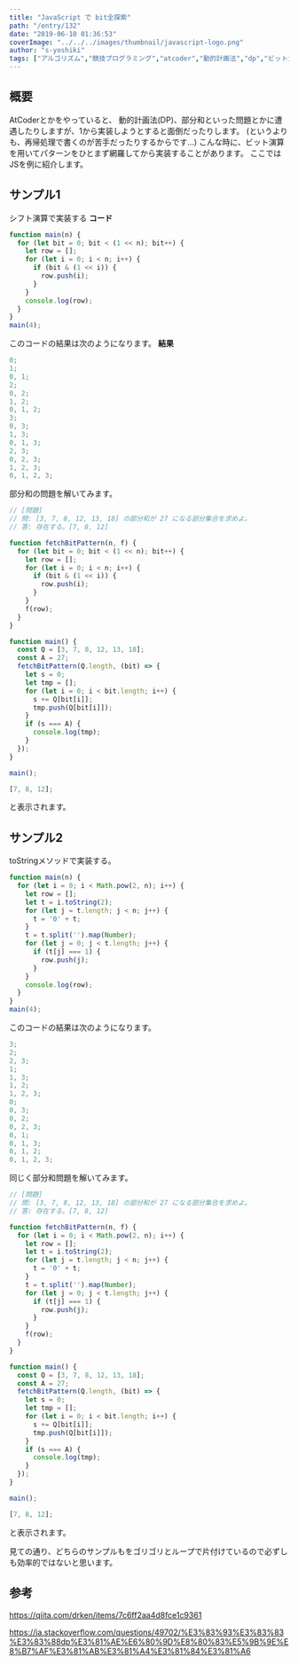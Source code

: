 ```yaml
---
title: "JavaScript で bit全探索"
path: "/entry/132"
date: "2019-06-10 01:36:53"
coverImage: "../../../images/thumbnail/javascript-logo.png"
author: "s-yoshiki"
tags: ["アルゴリズム","競技プログラミング","atcoder","動的計画法","dp","ビット演算", "javascript"]
---
```


## 概要

AtCoderとかをやっていると、
動的計画法(DP)、部分和といった問題とかに遭遇したりしますが、1から実装しようとすると面倒だったりします。
(というよりも、再帰処理で書くのが苦手だったりするからです...)
こんな時に、ビット演算を用いてパターンをひとまず網羅してから実装することがあります。
ここではJSを例に紹介します。

## サンプル1

シフト演算で実装する
**コード**

```js
function main(n) {
  for (let bit = 0; bit < (1 << n); bit++) {
    let row = [];
    for (let i = 0; i < n; i++) {
      if (bit & (1 << i)) {
        row.push(i);
      }
    }
    console.log(row);
  }
}
main(4);
```

このコードの結果は次のようになります。
**結果**

```js
0;
1;
0, 1;
2;
0, 2;
1, 2;
0, 1, 2;
3;
0, 3;
1, 3;
0, 1, 3;
2, 3;
0, 2, 3;
1, 2, 3;
0, 1, 2, 3;
```

部分和の問題を解いてみます。

```js
// [問題]
// 問: [3, 7, 8, 12, 13, 18] の部分和が 27 になる部分集合を求めよ。
// 答: 存在する。[7, 8, 12]

function fetchBitPattern(n, f) {
  for (let bit = 0; bit < (1 << n); bit++) {
    let row = [];
    for (let i = 0; i < n; i++) {
      if (bit & (1 << i)) {
        row.push(i);
      }
    }
    f(row);
  }
}

function main() {
  const Q = [3, 7, 8, 12, 13, 18];
  const A = 27;
  fetchBitPattern(Q.length, (bit) => {
    let s = 0;
    let tmp = [];
    for (let i = 0; i < bit.length; i++) {
      s += Q[bit[i]];
      tmp.push(Q[bit[i]]);
    }
    if (s === A) {
      console.log(tmp);
    }
  });
}

main();
```

```js
[7, 8, 12];
```

と表示されます。

## サンプル2

toStringメソッドで実装する。

```js
function main(n) {
  for (let i = 0; i < Math.pow(2, n); i++) {
    let row = [];
    let t = i.toString(2);
    for (let j = t.length; j < n; j++) {
      t = '0' + t;
    }
    t = t.split('').map(Number);
    for (let j = 0; j < t.length; j++) {
      if (t[j] === 1) {
        row.push(j);
      }
    }
    console.log(row);
  }
}
main(4);
```

このコードの結果は次のようになります。

```js
3;
2;
2, 3;
1;
1, 3;
1, 2;
1, 2, 3;
0;
0, 3;
0, 2;
0, 2, 3;
0, 1;
0, 1, 3;
0, 1, 2;
0, 1, 2, 3;
```

同じく部分和問題を解いてみます。

```js
// [問題]
// 問: [3, 7, 8, 12, 13, 18] の部分和が 27 になる部分集合を求めよ。
// 答: 存在する。[7, 8, 12]

function fetchBitPattern(n, f) {
  for (let i = 0; i < Math.pow(2, n); i++) {
    let row = [];
    let t = i.toString(2);
    for (let j = t.length; j < n; j++) {
      t = '0' + t;
    }
    t = t.split('').map(Number);
    for (let j = 0; j < t.length; j++) {
      if (t[j] === 1) {
        row.push(j);
      }
    }
    f(row);
  }
}

function main() {
  const Q = [3, 7, 8, 12, 13, 18];
  const A = 27;
  fetchBitPattern(Q.length, (bit) => {
    let s = 0;
    let tmp = [];
    for (let i = 0; i < bit.length; i++) {
      s += Q[bit[i]];
      tmp.push(Q[bit[i]]);
    }
    if (s === A) {
      console.log(tmp);
    }
  });
}

main();
```

```js
[7, 8, 12];
```

と表示されます。

見ての通り、どちらのサンプルもをゴリゴリとループで片付けているので必ずしも効率的ではないと思います。

## 参考

<a href="https://qiita.com/drken/items/7c6ff2aa4d8fce1c9361">https://qiita.com/drken/items/7c6ff2aa4d8fce1c9361</a>

<a href="https://ja.stackoverflow.com/questions/49702/%E3%83%93%E3%83%83%E3%83%88dp%E3%81%AE%E6%80%9D%E8%80%83%E5%9B%9E%E8%B7%AF%E3%81%AB%E3%81%A4%E3%81%84%E3%81%A6">https://ja.stackoverflow.com/questions/49702/%E3%83%93%E3%83%83%E3%83%88dp%E3%81%AE%E6%80%9D%E8%80%83%E5%9B%9E%E8%B7%AF%E3%81%AB%E3%81%A4%E3%81%84%E3%81%A6</a>
